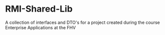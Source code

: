 # RMI-Shared-Lib

A collection of interfaces and DTO's for a project created during the course Enterprise Applications at the FHV
